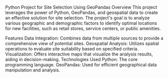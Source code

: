 Python Project for Site Selection Using GeoPandas
Overview
This project leverages the power of Python, GeoPandas, and geospatial data to create an effective solution for site selection. The project's goal is to analyze various geographic and demographic factors to identify optimal locations for new facilities, such as retail stores, service centers, or public amenities.

Features
Data Integration: Combines data from multiple sources to provide a comprehensive view of potential sites.
Geospatial Analysis: Utilizes spatial operations to evaluate site suitability based on specified criteria.
Visualization: Offers interactive maps that visualize the analysis results, aiding in decision-making.
Technologies Used
Python: The core programming language.
GeoPandas: Used for efficient geographical data manipulation and analysis.
